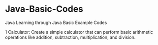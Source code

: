 # Java-Basic-Codes
Java Learning through Java Basic Example Codes

1 Calculator: Create a simple calculator that can perform basic arithmetic operations like addition, subtraction, multiplication, and division.